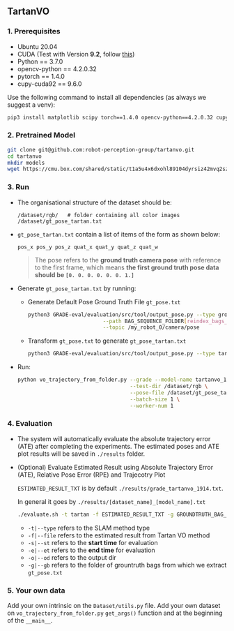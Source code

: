 ## TartanVO
### 1. Prerequisites

- Ubuntu 20.04
- CUDA (Test with Version **9.2**, follow [this](https://developer.nvidia.com/cuda-92-download-archive))
- Python == 3.7.0
- opencv-python == 4.2.0.32
- pytorch == 1.4.0
- cupy-cuda92 == 9.6.0

Use the following command to install all dependencies (as always we suggest a venv):

```bash
pip3 install matplotlib scipy torch==1.4.0 opencv-python==4.2.0.32 cupy-cuda92==9.6.0 numpy==1.23.0
```

### 2. Pretrained Model

```bash
git clone git@github.com:robot-perception-group/tartanvo.git
cd tartanvo
mkdir models
wget https://cmu.box.com/shared/static/t1a5u4x6dxohl89104dyrsiz42mvq2sz.pkl -O models/tartanvo_1914.pkl
```

### 3. Run

- The organisational structure of the dataset should be:
  ```
  /dataset/rgb/   # folder containing all color images
  /dataset/gt_pose_tartan.txt
  ```

- `gt_pose_tartan.txt` contain a list of items of the form as shown below:
  ```
  pos_x pos_y pos_z quat_x quat_y quat_z quat_w
  ```
  > The pose refers to the **ground truth camera pose** with reference to the first frame, which means **the first ground truth pose data should be `[0. 0. 0. 0. 0. 0. 1.]`**

- Generate `gt_pose_tartan.txt` by running:
    - Generate Default Pose Ground Truth File `gt_pose.txt`
      ```bash
      python3 GRADE-eval/evaluation/src/tool/output_pose.py --type groundtruth \
                              --path BAG_SEQUENCE_FOLDER[reindex_bags_folder] \
                              --topic /my_robot_0/camera/pose
      ```
    - Transform `gt_pose.txt` to generate `gt_pose_tartan.txt`
      ```bash
      python3 GRADE-eval/evaluation/src/tool/output_pose.py --type tartan_gt --path gt_pose.txt
      ```
- Run:
  ```bash
  python vo_trajectory_from_folder.py --grade --model-name tartanvo_1914.pkl \
                                      --test-dir /dataset/rgb \
                                      --pose-file /dataset/gt_pose_tartan.txt \
                                      --batch-size 1 \
                                      --worker-num 1
  ```

### 4. Evaluation

- The system will automatically evaluate the absolute trajectory error (ATE) after completing the experiments. The estimated poses and ATE plot results will be saved in `./results` folder.
- (Optional) Evaluate Estimated Result using Absolute Trajectory Error (ATE), Relative Pose Error (RPE) and Trajecotry Plot

  `ESTIMATED_RESULT_TXT` is by default `./results/grade_tartanvo_1914.txt`.
  
   In general it goes by `./results/[dataset_name]_[model_name].txt`
  
  ```bash
  ./evaluate.sh -t tartan -f ESTIMATED_RESULT_TXT -g GROUNDTRUTH_BAG_FOLDER (-o OUTPUTDIR) (-s 0.0) (-e 60.0)
  ```
    - `-t|--type` refers to the SLAM method type
    - `-f|--file` refers to the estimated result from Tartan VO method
    - `-s|--st` refers to the **start time** for evaluation
    - `-e|--et` refers to the **end time** for evaluation
    - `-o|--od` refers to the output dir
    - `-g|--gb` refers to the folder of grountruth bags from which we extract `gt_pose.txt`
### 5. Your own data

Add your own intrinsic on the `Dataset/utils.py` file.
Add your own dataset on `vo_trajectory_from_folder.py` `get_args()` function and at the beginning of the `__main__`.